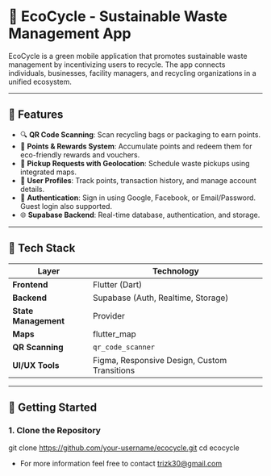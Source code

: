# 🌱 EcoCycle - Sustainable Waste Management App

EcoCycle is a green mobile application that promotes sustainable waste management by incentivizing users to recycle. The app connects individuals, businesses, facility managers, and recycling organizations in a unified ecosystem.

---

## 📱 Features

- 🔍 **QR Code Scanning**: Scan recycling bags or packaging to earn points.
- 🧾 **Points & Rewards System**: Accumulate points and redeem them for eco-friendly rewards and vouchers.
- 📍 **Pickup Requests with Geolocation**: Schedule waste pickups using integrated maps.
- 👤 **User Profiles**: Track points, transaction history, and manage account details.
- 🔐 **Authentication**: Sign in using Google, Facebook, or Email/Password. Guest login also supported.
- 🌐 **Supabase Backend**: Real-time database, authentication, and storage.

---

## 🧱 Tech Stack

| Layer        | Technology        |
|--------------|-------------------|
| **Frontend** | Flutter (Dart)     |
| **Backend**  | Supabase (Auth, Realtime, Storage) |
| **State Management** | Provider |
| **Maps**     | flutter_map |
| **QR Scanning** | `qr_code_scanner` |
| **UI/UX Tools** | Figma, Responsive Design, Custom Transitions |

---

## 🚀 Getting Started

### 1. Clone the Repository

git clone https://github.com/your-username/ecocycle.git
cd ecocycle


- For more information feel free to contact trizk30@gmail.com
